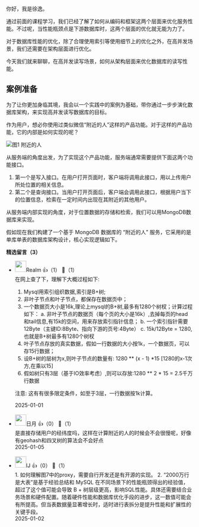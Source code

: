 你好，我是徐逸。

通过前面的课程学习，我们已经了解了如何从编码和框架这两个层面来优化服务性能。不过呢，当性能瓶颈点是下游数据库时，这两个层面的优化就无能为力了。

对于数据库性能的优化，除了合理使用索引等使用细节上的优化之外，在高并发场景，我们还需要在架构层面进行优化。

今天我们就来聊聊，在高并发读写场景，如何从架构层面来优化数据库的读写性能。

## 案例准备

为了让你更加身临其境，我会以一个实践中的案例为基础，带你通过一步步演化数据库架构，来实现高并发读写数据库的目标。

作为用户，想必你使用过类似微信“附近的人”这样的产品功能。对于这样的产品功能，它的内部是如何实现的呢？

![](https://static001.geekbang.org/resource/image/0f/79/0f1498eff044bd2776c7f98a8a62a779.jpg?wh=2342x1900 "图1 附近的人")

从服务端的角度出发，为了实现这个产品功能，服务端通常需要提供下面这两个功能接口。

1. 第一个是写入接口。在用户打开页面时，客户端将调用此接口，用以上传用户所处位置的相关信息。
2. 第二个是查询接口。当用户打开页面后，客户端会调用此接口，根据用户当下的位置信息，检索在一定时间内出现在其附近的其他用户。

从服务端内部实现的角度，对于位置数据的存储和检索，我们可以用MongoDB数据库来实现。

假如现在我们构建了一个基于 MongoDB 数据库的 “附近的人” 服务，它采用的是单库单表的数据库架构设计，核心实现逻辑如下。
<div><strong>精选留言（3）</strong></div><ul>
<li><img src="https://static001.geekbang.org/account/avatar/00/10/7f/d3/b5896293.jpg" width="30px"><span>Realm</span> 👍（1） 💬（1）<div>在网上查了下，理解下大概过程如下:

1. Mysql用索引组织数据,索引是B+树;
2. 非叶子节点和叶子节点，都保存在数据页中；
3. 一个数据页大小是16k,理论上mysql的B+树,最多有1280个树杈；计算过程如下：
   a. 非叶子节点的数据页（每个页的大小是16k）,去掉每页的head和tail信息,有15k的空间，用来存放索引指针信息；
   b. 一个索引指针需要12Byte（主键ID:8Byte、指向下游的页号:4Byte）
   c. 15k&#47;12Byte = 1280,也就是B+树最多有1280个树杈
4. 叶子节点存放的真实数据，假如一行数据的大小按1k，一个数据页，可以存15行数据；
5. 设B+树的层树为x,则叶子节点的数量有: 1280 ** (x - 1) *15   [1280的x-1次方,在乘以15]
6. 假如树只有3层（基于IO效率考虑）,则可以存放:1280 ** 2 * 15 = 2.5千万 行数据

注意: 这有有很多限定条件，如至于3层，一行数据按1k计算。</div>2025-01-01</li><br/><li><img src="https://static001.geekbang.org/account/avatar/00/18/93/e2/1bde89e8.jpg" width="30px"><span>日月</span> 👍（0） 💬（1）<div>是直接存储用户的经纬度吗，这样在计算附近的人的时候会不会很慢呢，好像有geohash和四叉树的算法会不会好点</div>2025-01-05</li><br/><li><img src="https://static001.geekbang.org/account/avatar/00/27/19/fe/d31344db.jpg" width="30px"><span>lJ</span> 👍（0） 💬（1）<div>1. 如何理解图7中的proxy，需要自行开发还是有开源的实现。
2. “2000万行是大表”是基于经验总结和 MySQL 在不同场景下的性能瓶颈得出的经验值，超过了这个值可能会导致 B + 树层级更高，影响SQL性能。具体还需要结合业务场景和硬件配置。随着硬件性能和数据库优化手段的进步，这一数值可能会有所提高。但当表数据量显著增长时，适时进行表拆分是提升性能和扩展性的关键手段。</div>2025-01-02</li><br/>
</ul>